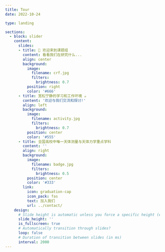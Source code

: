 ```yaml
---
title: Tour
date: 2022-10-24

type: landing

sections:
  - block: slider
    content:
      slides:
      - title: 👋 欢迎来到课题组
        content: 看看我们在研究什么...
        align: center
        background:
          image:
            filename: crf.jpg
            filters:
              brightness: 0.7
          position: right
          color: '#666'
      - title: 宽松宁静的学习和工作环境 ☕️
        content: '欢迎与我们交流和探讨!'
        align: left
        background:
          image:
            filename: activity.jpg
            filters:
              brightness: 0.7
          position: center
          color: '#555'
      - title: 全国高校中唯一天体测量与天体力学重点学科
        content: ''
        align: right
        background:
          image:
            filename: badge.jpg
            filters:
              brightness: 0.5
          position: center
          color: '#333'
        link:
          icon: graduation-cap
          icon_pack: fas
          text: 加入我们
          url: ../contact/
    design:
      # Slide height is automatic unless you force a specific height (e.g. '400px')
      slide_height: ''
      is_fullscreen: true
      # Automatically transition through slides?
      loop: false
      # Duration of transition between slides (in ms)
      interval: 2000
---
```

